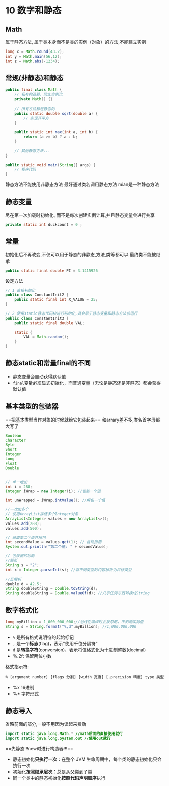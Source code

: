 # 10 数字和静态
## Math
属于静态方法, 属于类本身而不是类的实例（对象）的方法,不能建立实例
~~~ java
long x = Math.round(43.2);
int y = Math.main(56,12);
int z = Math.abs(-1234);
~~~
## 常规(非静态)和静态
~~~ java
public final class Math {
    // 私有构造器，防止实例化
    private Math() {}
    
    // 所有方法都是静态的
    public static double sqrt(double a) {
        // 实现开平方
    }
    
    public static int max(int a, int b) {
        return (a >= b) ? a : b;
    }
    
    // 其他静态方法...
}

public static void main(String[] args) {
    // 程序代码
}


~~~
静态方法不能使用非静态方法
最好通过类名调用静态方法
mian是一种静态方法
## 静态变量
尽在第一次加载时初始化, 而不是每次创建实例计算,并且静态变量会进行共享
~~~ java
private static int duckcount = 0 ;
~~~
## 常量
初始化后不再改变,不仅可以用于静态的非静态,方法,类等都可以.最终类不能被继承
~~~ java
public static final double PI = 3.1415926
~~~
设定方法
~~~ java
// 1 直接初始化
public class ConstantInit2 {
    public static final int X_VALUE = 25;
}

// 2 使用static静态代码块进行初始化,其会早于静态变量和静态方法前运行
public class ConstantInit3 {
    public static final double VAL;
    
    static {
        VAL = Math.random();
    }
}
~~~
## 静态static和常量final的不同
- 静态变量会自动获得默认值
- `final`变量必须显式初始化，而普通变量（无论是静态还是非静态）都会获得默认值
## 基本类型的包装器
==把基本类型当作对象的时候就给它包装起来==
和arrary差不多,类名首字母都大写了
~~~ java
Boolean
Character
Byte
Short
Integer
Long
Float
Double


// 单一增加
int i = 288;
Integer iWrap = new Integer(i); //包装一个值

int unWrapped = iWrap.intValue(); //解包一个值

//一次加多个
// 使用ArrayList存储多个Integer对象
ArrayList<Integer> values = new ArrayList<>();
values.add(288);
values.add(500);

// 获取第二个值并解包
int secondValue = values.get(1); // 自动拆箱
System.out.println("第二个值: " + secondValue);

// 包装器的功能
//解析
String s = "2";
int x = Integer.parseInt(s); //将不同类型的内容解析为目标类型

//反解析
dpuble d = 42.5;
String doubleString = Double.toString(d);
String doubleString = Double.valueOf(d); //几乎任何东西转换成String
~~~
## 数字格式化

~~~ java
long myBillion = 1_000_000_000;//划线在编译时会被忽略，不影响实际值
String s = String.format("%,d",myBillion); //1,000,000,000
~~~

- `%` 是所有格式说明符的起始标记
- `,` 是一个**标志**(flag)，表示"使用千位分隔符"
- `d` 是**转换字符**(conversion)，表示将值格式化为十进制整数(decimal)
- %.2f: 保留两位小数

格式指示符:
~~~
% [argument number] [flags 分割] [width 宽度] [.precision 精度] type 类型
~~~
- %x 16进制
- %* 字符形式
## 静态导入
省略前面的部分,一般不用因为读起来费劲
~~~ java
import static java.long.Math.* //math后面的直接使用就行
import static java.long.System.out //使用out就行
~~~

==先静态!!!new时进行构造器!!!==

- 静态初始化**只执行一次**：在整个 JVM 生命周期中，每个类的静态初始化只会执行一次
- 初始化**按照继承层次**：总是从父类到子类
- 同一个类中的静态初始化**按照代码声明顺序**执行